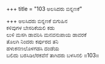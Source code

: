 +++
title = "103 ಅಲಸಿದರು ಬಿನ್ನಣಕೆ"

+++
ಅಲಸಿದರು ಬಿನ್ನಣಕೆ ಬಿಗುಹಿನ  
ಕಳಿವುಗಳ ಬೇಸರಿಕೆಯಲಿ ಕಡು  
ಲುಳಿ ಮಸಗಿ ಡಾವರಿಸಿ ಮನವನುಪಾಯ ಡಾವರಕೆ  
ತೊಲಗಿ ನಿಂದರು ಕರ್ಪುರದ ತನಿ  
ಹಳುಕನಣಲೊಳಗಡಸಿ ದಂಡೆಯ  
ಬಲಿದು ಬರಸಿಡಿಲೆರಕವೆನೆ ತಾಗಿದರು ಬಳಸಿನಲಿ     ॥103॥